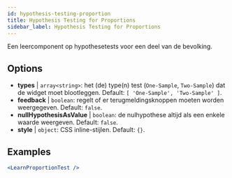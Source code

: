 ```yaml
---
id: hypothesis-testing-proportion
title: Hypothesis Testing for Proportions
sidebar_label: Hypothesis Testing for Proportions
---
```


Een leercomponent op hypothesetests voor een deel van de bevolking.

## Options

* __types__ | `array<string>`: het (de) type(n) test (`One-Sample`, `Two-Sample`) dat de widget moet blootleggen. Default: `[
  'One-Sample',
  'Two-Sample'
]`.
* __feedback__ | `boolean`: regelt of er terugmeldingsknoppen moeten worden weergegeven. Default: `false`.
* __nullHypothesisAsValue__ | `boolean`: de nulhypothese altijd als een enkele waarde weergeven. Default: `false`.
* __style__ | `object`: CSS inline-stijlen. Default: `{}`.


## Examples

```jsx live
<LearnProportionTest />
```

